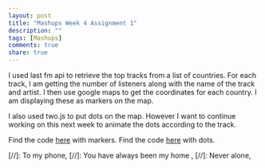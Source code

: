 ```yaml
---
layout: post
title: "Mashups Week 4 Assignment 1"
description: ""
tags: [Mashups]
comments: true  
share: true
---
```




I used last fm api to retrieve the top tracks from a list of countries.
For each track, I am getting the number of listeners along with the name of the track and artist.
I then use google maps to get the coordinates for each country. I am displaying these as markers on the map.

I also used two.js to put dots on the map. However I want to continue working on this next week to animate the dots according to the track.

Find the code [here](mashups/wk4/withMarkers/project.html) with markers. 
Find the code [here](mashups/wk4/withDots/project.html) with dots. 


[//]: To my phone,
[//]: You have always been my home ,
[//]: Never alone,
